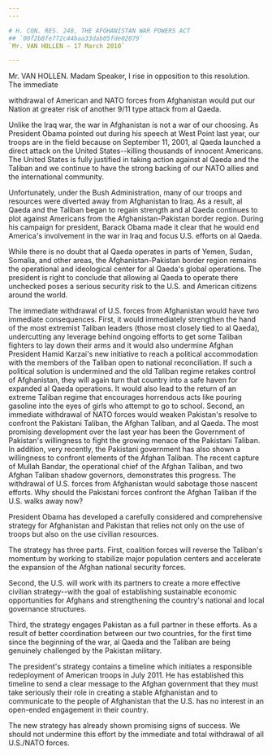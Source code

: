 ```yaml
---
---

# H. CON. RES. 248, THE AFGHANISTAN WAR POWERS ACT
## `00f2b8fe772c44baa33dab05fde02079`
`Mr. VAN HOLLEN — 17 March 2010`

---
```



Mr. VAN HOLLEN. Madam Speaker, I rise in opposition to this 
resolution. The immediate


withdrawal of American and NATO forces from Afghanistan would put our 
Nation at greater risk of another 9/11 type attack from al Qaeda.

Unlike the Iraq war, the war in Afghanistan is not a war of our 
choosing. As President Obama pointed out during his speech at West 
Point last year, our troops are in the field because on September 11, 
2001, al Qaeda launched a direct attack on the United States--killing 
thousands of innocent Americans. The United States is fully justified 
in taking action against al Qaeda and the Taliban and we continue to 
have the strong backing of our NATO allies and the international 
community.

Unfortunately, under the Bush Administration, many of our troops and 
resources were diverted away from Afghanistan to Iraq. As a result, al 
Qaeda and the Taliban began to regain strength and al Qaeda continues 
to plot against Americans from the Afghanistan-Pakistan border region. 
During his campaign for president, Barack Obama made it clear that he 
would end America's involvement in the war in Iraq and focus U.S. 
efforts on al Qaeda.

While there is no doubt that al Qaeda operates in parts of Yemen, 
Sudan, Somalia, and other areas, the Afghanistan-Pakistan border region 
remains the operational and ideological center for al Qaeda's global 
operations. The president is right to conclude that allowing al Qaeda 
to operate there unchecked poses a serious security risk to the U.S. 
and American citizens around the world.

The immediate withdrawal of U.S. forces from Afghanistan would have 
two immediate consequences. First, it would immediately strengthen the 
hand of the most extremist Taliban leaders (those most closely tied to 
al Qaeda), undercutting any leverage behind ongoing efforts to get some 
Taliban fighters to lay down their arms and it would also undermine 
Afghan President Hamid Karzai's new initiative to reach a political 
accommodation with the members of the Taliban open to national 
reconciliation. If such a political solution is undermined and the old 
Taliban regime retakes control of Afghanistan, they will again turn 
that country into a safe haven for expanded al Qaeda operations. It 
would also lead to the return of an extreme Taliban regime that 
encourages horrendous acts like pouring gasoline into the eyes of girls 
who attempt to go to school. Second, an immediate withdrawal of NATO 
forces would weaken Pakistan's resolve to confront the Pakistani 
Taliban, the Afghan Taliban, and al Qaeda. The most promising 
development over the last year has been the Government of Pakistan's 
willingness to fight the growing menace of the Pakistani Taliban. In 
addition, very recently, the Pakistani government has also shown a 
willingness to confront elements of the Afghan Taliban. The recent 
capture of Mullah Bandar, the operational chief of the Afghan Taliban, 
and two Afghan Taliban shadow governors, demonstrates this progress. 
The withdrawal of U.S. forces from Afghanistan would sabotage those 
nascent efforts. Why should the Pakistani forces confront the Afghan 
Taliban if the U.S. walks away now?

President Obama has developed a carefully considered and 
comprehensive strategy for Afghanistan and Pakistan that relies not 
only on the use of troops but also on the use civilian resources.

The strategy has three parts. First, coalition forces will reverse 
the Taliban's momentum by working to stabilize major population centers 
and accelerate the expansion of the Afghan national security forces.

Second, the U.S. will work with its partners to create a more 
effective civilian strategy--with the goal of establishing sustainable 
economic opportunities for Afghans and strengthening the country's 
national and local governance structures.

Third, the strategy engages Pakistan as a full partner in these 
efforts. As a result of better coordination between our two countries, 
for the first time since the beginning of the war, al Qaeda and the 
Taliban are being genuinely challenged by the Pakistan military.

The president's strategy contains a timeline which initiates a 
responsible redeployment of American troops in July 2011. He has 
established this timeline to send a clear message to the Afghan 
government that they must take seriously their role in creating a 
stable Afghanistan and to communicate to the people of Afghanistan that 
the U.S. has no interest in an open-ended engagement in their country.

The new strategy has already shown promising signs of success. We 
should not undermine this effort by the immediate and total withdrawal 
of all U.S./NATO forces.

